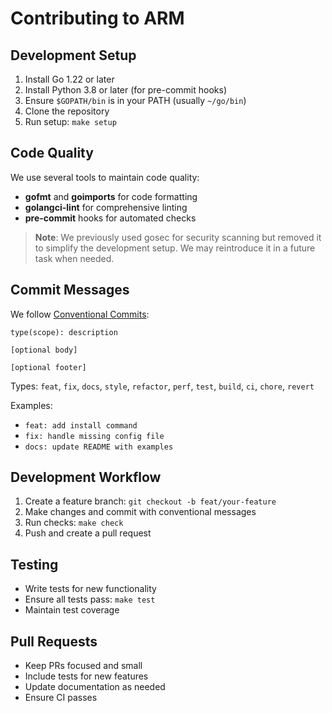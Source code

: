 # Contributing to ARM

## Development Setup

1. Install Go 1.22 or later
2. Install Python 3.8 or later (for pre-commit hooks)
3. Ensure `$GOPATH/bin` is in your PATH (usually `~/go/bin`)
4. Clone the repository
5. Run setup: `make setup`

## Code Quality

We use several tools to maintain code quality:

- **gofmt** and **goimports** for code formatting
- **golangci-lint** for comprehensive linting
- **pre-commit** hooks for automated checks

> **Note**: We previously used gosec for security scanning but removed it to simplify the development setup. We may reintroduce it in a future task when needed.

## Commit Messages

We follow [Conventional Commits](https://www.conventionalcommits.org/):

```
type(scope): description

[optional body]

[optional footer]
```

Types: `feat`, `fix`, `docs`, `style`, `refactor`, `perf`, `test`, `build`, `ci`, `chore`, `revert`

Examples:
- `feat: add install command`
- `fix: handle missing config file`
- `docs: update README with examples`

## Development Workflow

1. Create a feature branch: `git checkout -b feat/your-feature`
2. Make changes and commit with conventional messages
3. Run checks: `make check`
4. Push and create a pull request

## Testing

- Write tests for new functionality
- Ensure all tests pass: `make test`
- Maintain test coverage

## Pull Requests

- Keep PRs focused and small
- Include tests for new features
- Update documentation as needed
- Ensure CI passes
